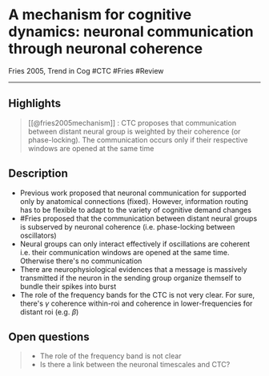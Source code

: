 # A mechanism for cognitive dynamics: neuronal communication through neuronal coherence
Fries 2005, Trend in Cog
#CTC #Fries #Review 

---

## Highlights

> [[@fries2005mechanism]] : CTC proposes that communication between distant neural group is weighted by their coherence (or phase-locking). The communication occurs only if their respective windows are opened at the same time

## Description

- Previous work proposed that neuronal communication for supported only by anatomical connections (fixed). However, information routing has to be flexible to adapt to the variety of cognitive demand changes
- #Fries proposed that the communication between distant neural groups is subserved by neuronal coherence (i.e. phase-locking between oscillators)
- Neural groups can only interact effectively if oscillations are coherent i.e. their communication windows are opened at the same time. Otherwise there's no communication
- There are neurophysiological evidences that a message is massively transmitted if the neuron in the sending group organize themself to bundle their spikes into burst
- The role of the frequency bands for the CTC is not very clear. For sure, there's $\gamma$ coherence within-roi and coherence in lower-frequencies for distant roi (e.g. $\beta$)

## Open questions

> - The role of the frequency band is not clear
> - Is there a link between the neuronal timescales and CTC?
